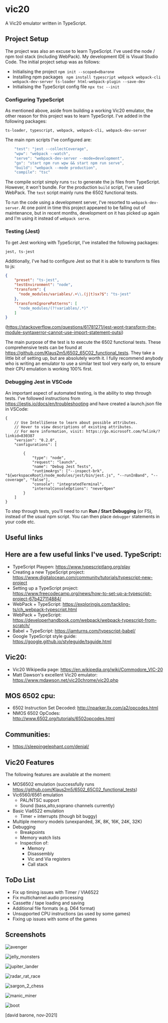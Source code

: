 # vic20
A Vic20 emulator written in TypeScript.

## Project Setup

The project was also an excuse to learn TypeScript. I've used the node / npm tool stack (including WebPack). My development IDE is Visual Studio Code. The initial project setup was as follows:

- Initialising the project
``` npm init --scoped=dbarone ```
- Installing npm packages
``` npm install typescript webpack webpack-cli webpack-dev-server ts-loader html-webpack-plugin --save-dev```
- Initialising the TypeScript config file
``` npx tsc --init ```

### Configuring TypeScript

As mentioned above, aside from building a working Vic20 emulator, the other reason for this project was to learn TypeScript. I've added in the following packages:

```
ts-loader, typescript, webpack, webpack-cli, webpack-dev-server
```

The main npm scripts I've configured are:
``` js
    "test": "jest --collectCoverage",
    "wpw": "webpack --watch",
    "serve": "webpack-dev-server --mode=development",
    "go": "start npm run wpw && start npm run serve",
    "build": "webpack --mode production",
    "compile": "tsc"
```

The compile script simply runs `tsc` to generate the js files from TypeScript. However, it won't bundle. For the production `build` script, I've used WebPack. The `test` script mainly runs the 6502 functional tests.

To run the code using a development server, I've resorted to `webpack-dev-server`. At one point in time this project appeared to be falling out of maintenance, but in recent months, development on it has picked up again and I'm using it instead of `webpack serve`.

### Testing (Jest)

To get Jest working with TypeScript, I've installed the following packages:

```
jest, ts-jest
```

Additionally, I've had to configure Jest so that it is able to transform ts files to js:

``` json
{
    "preset": "ts-jest",
    "testEnvironment": "node",
    "transform": {
      "node_modules/variables/.+\\.(j|t)sx?$": "ts-jest"
    },
    "transformIgnorePatterns": [
      "node_modules/(?!variables/.*)"
    ]
}
```

(https://stackoverflow.com/questions/61781271/jest-wont-transform-the-module-syntaxerror-cannot-use-import-statement-outsi)

The main purpose of the test is to execute the 6502 functional tests. These comprehensive tests can be found at https://github.com/Klaus2m5/6502_65C02_functional_tests. They take a little bit of setting up, but are absolutely worth it. I fully recommend anybody who is writing an emulator to use a similar test tool very early on, to ensure their CPU emulation is working 100% first.

### Debugging Jest in VSCode

An important aspect of automated testing, is the ability to step through tests. I've followed instructions from https://jestjs.io/docs/en/troubleshooting and have created a launch.json file in VSCode:

```
{
    // Use IntelliSense to learn about possible attributes.
    // Hover to view descriptions of existing attributes.
    // For more information, visit: https://go.microsoft.com/fwlink/?linkid=830387
    "version": "0.2.0",
    "configurations": [

        {
            "type": "node",
            "request": "launch",
            "name": "Debug Jest Tests",
            "runtimeArgs": ["--inspect-brk", "${workspaceRoot}/node_modules/jest/bin/jest.js", "--runInBand", "--coverage", "false"],
            "console": "integratedTerminal",
            "internalConsoleOptions": "neverOpen"            
        }
    ]
}
```
To step through tests, you'll need to run **Run / Start Debugging** (or F5), instead of the usual npm script. You can then place `debugger` statements in your code etc.

## Useful links

Here are a few useful links I've used.
TypeScript:
-----------
- TypeScript Playpen: https://www.typescriptlang.org/play
- Creating a new TypeScript project: https://www.digitalocean.com/community/tutorials/typescript-new-project
- Setting up a TypeScript project: https://www.freecodecamp.org/news/how-to-set-up-a-typescript-project-67b427114884/
- WebPack + TypeScript: https://exploringjs.com/tackling-ts/ch_webpack-typescript.html
- WebPack + TypeScript: https://developerhandbook.com/webpack/webpack-typescript-from-scratch/
- Babel + TypeScript: https://iamturns.com/typescript-babel/
- Google TypeScript style guide: https://google.github.io/styleguide/tsguide.html

Vic20:
------
- Vic20 Wikipedia page: https://en.wikipedia.org/wiki/Commodore_VIC-20
- Matt Dawson's excellent Vic20 emulator: https://www.mdawson.net/vic20chrome/vic20.php

MOS 6502 cpu:
-------------
- 6502 Instruction Set Decoded: http://nparker.llx.com/a2/opcodes.html
- NMOS 6502 OpCodes: http://www.6502.org/tutorials/6502opcodes.html

Communities:
------------
- https://sleepingelephant.com/denial/

## Vic20 Features

The following features are available at the moment:

- MOS6502 emulation (successfully runs https://github.com/Klaus2m5/6502_65C02_functional_tests)
- Vic6560/6561 emulation
  - PAL/NTSC support
  - Sound (bass,alto,soprano channels currently)
- Basic Via6522 emulation
  - Timer + interrupts (though bit buggy)
- Multiple memory models (unexpanded, 3K, 8K, 16K, 24K, 32K)
- Debugging
  - Breakpoints
  - Memory watch lists
  - Inspection of:
    - Memory
    - Disassembly
    - Vic and Via registers
    - Call stack

## ToDo List
- Fix up timing issues with Timer / VIA6522
- Fix multichannel audio processing
- Cassette / tape loading and saving
- Additional file formats (e.g. D64 format)
- Unsupported CPU instructions (as used by some games)
- Fixing up issues with some of the games

## Screenshots

![avenger](https://github.com/davidbarone/vic20/blob/main/images/avenger.png?raw=true)

![jelly_monsters](https://github.com/davidbarone/vic20/blob/main/images/jelly_monsters.png?raw=true)

![jupiter_lander](https://github.com/davidbarone/vic20/blob/main/images/jupiter_lander.png?raw=true)

![radar_rat_race](https://github.com/davidbarone/vic20/blob/main/images/radar_rat_race.png?raw=true)

![sargon_2_chess](https://github.com/davidbarone/vic20/blob/main/images/sargon_2_chess.png?raw=true)

![manic_miner](https://github.com/davidbarone/vic20/blob/main/images/manic_miner.png?raw=true)

![boot](https://github.com/davidbarone/vic20/blob/main/images/boot.png?raw=true)

[david barone, nov-2021]
